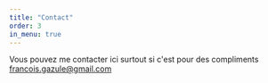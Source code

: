 ```yaml
---
title: "Contact"
order: 3
in_menu: true
---
```

Vous pouvez me contacter ici surtout si c'est pour des compliments
[francois.gazule@gmail.com](mailto:francois.gazule@gmail.com) 
